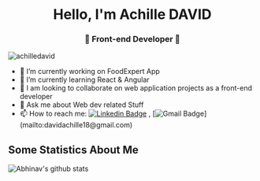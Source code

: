 
<h1 align="center"> Hello, I'm Achille DAVID</h1>
<h3 align="center">🚀 Front-end Developer 🚀</h3>

<p align="left"> <img src="https://komarev.com/ghpvc/?username=achilledavid" alt="achilledavid" /> </p>

- 🔭 I’m currently working on FoodExpert App
- 🌱 I’m currently learning React & Angular
- 👯 I am looking to collaborate on web application projects as a front-end developer
- 💬 Ask me about Web dev related Stuff
- 📫 How to reach me: [![Linkedin Badge](https://img.shields.io/badge/-LinkedIn-blue?style=flat-square&logo=Linkedin&logoColor=white&link=)](https://www.linkedin.com/in/achille-david/) 
, [![Gmail Badge](https://img.shields.io/badge/-Gmail-c14438?style=flat-square&logo=Gmail&logoColor=white&link=mailto:)](mailto:davidachille18@gmail.com)

## Some Statistics About Me
![Abhinav's github stats](https://github-readme-stats.vercel.app/api?username=achilledavid&include_all_commits=true&count_private=true&show_owner=true&show_icons=true)
